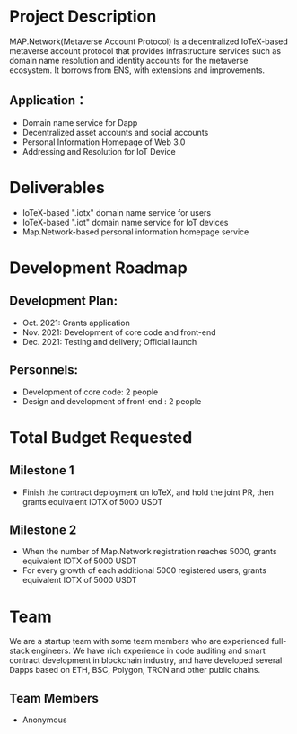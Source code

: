 # Project Description
MAP.Network(Metaverse Account Protocol) is a decentralized IoTeX-based metaverse account protocol that provides infrastructure services such as domain name resolution and identity accounts for the metaverse ecosystem. It borrows from ENS, with extensions and improvements.
 
## Application：
- Domain name service for Dapp
- Decentralized asset accounts and social accounts
- Personal Information Homepage of Web 3.0
- Addressing and Resolution for IoT Device
 
 
# Deliverables
- IoTeX-based ".iotx" domain name service for users
- IoTeX-based ".iot" domain name service for IoT devices
- Map.Network-based personal information homepage service
 
 
# Development Roadmap

## Development Plan:
- Oct.  2021: Grants application
- Nov. 2021:  Development of core code and front-end
- Dec. 2021:  Testing and delivery; Official launch
 
## Personnels:
- Development of core code: 2 people
- Design and development of front-end : 2 people
 
 
# Total Budget Requested
 
## Milestone 1
- Finish the contract deployment on IoTeX, and hold the joint PR, then grants equivalent IOTX of 5000 USDT

## Milestone 2
- When the number of Map.Network registration reaches 5000, grants equivalent IOTX of 5000 USDT
- For every growth of each additional 5000 registered users, grants equivalent IOTX of 5000 USDT


# Team
 
We are a startup team with some team members who are experienced full-stack engineers. We have rich experience in code auditing and smart contract development in blockchain industry, and have developed several Dapps based on ETH, BSC, Polygon, TRON and other public chains.

## Team Members
- Anonymous


